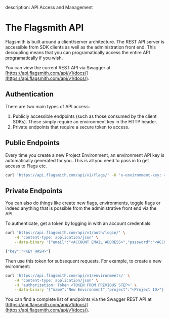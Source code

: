 description: API Access and Management

# The Flagsmith API

Flagsmith is built around a client/server architecture. The REST API server is accessible from SDK clients as well as the administration front end. This decoupling means that you can programatically access the entire API programatically if you wish.

You can view the current REST API via Swagger at [https://api.flagsmith.com/api/v1/docs/](https://api.flagsmith.com/api/v1/docs/).

## Authentication

There are two main types of API access:

1. Publicly accessible endpoints (such as those consumed by the client SDKs). These simply require an environment key in the HTTP header.
2. Private endpoints that require a secure token to access.

## Public Endpoints

Every time you create a new Project Environment, an environment API key is automatically generated for you. This is all you need to pass in to get access to Flags etc.

```bash
curl 'https://api.flagsmith.com/api/v1/flags/' -H 'x-environment-key: <ENVIRONMENT KEY>'
```

## Private Endpoints

You can also do things like create new flags, environments, toggle flags or indeed anything that is possible from the administrative front end via the API.

To authenticate, get a token by logging in with an account credentials:

```bash
curl 'https://api.flagsmith.com/api/v1/auth/login/' \
    -H 'content-type: application/json' \
    --data-binary '{"email":"<ACCOUNT EMAIL ADDRESS>","password":"<ACCOUNT PASSWORD>"}'

{"key":"<KEY HASH>"}
```

Then use this token for subsequent requests. For example, to create a new evironment:

```bash
curl 'https://api.flagsmith.com/api/v1/environments/' \
    -H 'content-type: application/json' \
    -H 'authorization: Token <TOKEN FROM PREVIOUS STEP>' \
    --data-binary '{"name":"New Environment","project":"<Project ID>"}'
```

You can find a complete list of endpoints via the Swagger REST API at [https://api.flagsmith.com/api/v1/docs/](https://api.flagsmith.com/api/v1/docs/).
